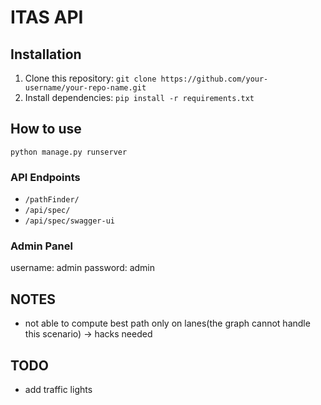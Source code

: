 # ITAS API

## Installation

1. Clone this repository: `git clone https://github.com/your-username/your-repo-name.git`
2. Install dependencies: `pip install -r requirements.txt`

## How to use
```
python manage.py runserver
```

### API Endpoints

- `/pathFinder/`
- `/api/spec/`
- `/api/spec/swagger-ui`

### Admin Panel
username: admin
password: admin

## NOTES
- not able to compute best path only on lanes(the graph cannot handle this scenario) -> hacks needed

## TODO
- add traffic lights
